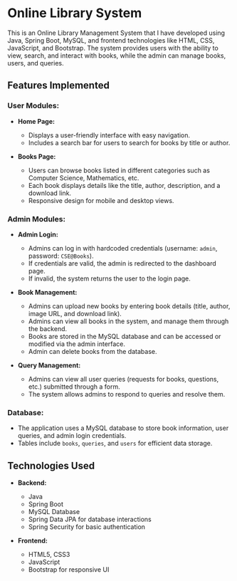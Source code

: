 # Online Library System

This is an Online Library Management System that I have developed using Java, Spring Boot, MySQL, and frontend technologies like HTML, CSS, JavaScript, and Bootstrap. The system provides users with the ability to view, search, and interact with books, while the admin can manage books, users, and queries.

## Features Implemented

### User Modules:
- **Home Page:**
  - Displays a user-friendly interface with easy navigation.
  - Includes a search bar for users to search for books by title or author.
  
- **Books Page:**
  - Users can browse books listed in different categories such as Computer Science, Mathematics, etc.
  - Each book displays details like the title, author, description, and a download link.
  - Responsive design for mobile and desktop views.

### Admin Modules:
- **Admin Login:**
  - Admins can log in with hardcoded credentials (username: `admin`, password: `CSE@Books`).
  - If credentials are valid, the admin is redirected to the dashboard page.
  - If invalid, the system returns the user to the login page.

- **Book Management:**
  - Admins can upload new books by entering book details (title, author, image URL, and download link).
  - Admins can view all books in the system, and manage them through the backend.
  - Books are stored in the MySQL database and can be accessed or modified via the admin interface.
  - Admin can delete books from the database.

- **Query Management:**
  - Admins can view all user queries (requests for books, questions, etc.) submitted through a form.
  - The system allows admins to respond to queries and resolve them.

### Database:
- The application uses a MySQL database to store book information, user queries, and admin login credentials.
- Tables include `books`, `queries`, and `users` for efficient data storage.

## Technologies Used

- **Backend:**
  - Java
  - Spring Boot
  - MySQL Database
  - Spring Data JPA for database interactions
  - Spring Security for basic authentication

- **Frontend:**
  - HTML5, CSS3
  - JavaScript
  - Bootstrap for responsive UI
